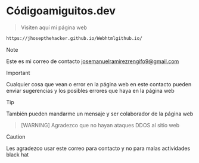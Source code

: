# Códigoamiguitos.dev

> Visiten aquí mi página web
```bash
https://jhosepthehacker.github.io/Webhtmlgithub.io/
```
>[!NOTE]
>Este es mi correo de contacto josemanuelramirezrengifo9@gmail.com

>[!IMPORTANT]
>Cualquier cosa que vean o error en la página web en este contacto pueden enviar sugerencias y los posibles errores que haya en la página web

>[!TIP]
>También pueden mandarme un mensaje y ser colaborador de la página web

>[WARNING]
>Agradezco que no hayan ataques DDOS al sitio web

>[!CAUTION]
>Les agradezco usar este correo para contacto y no para malas actividades black hat
